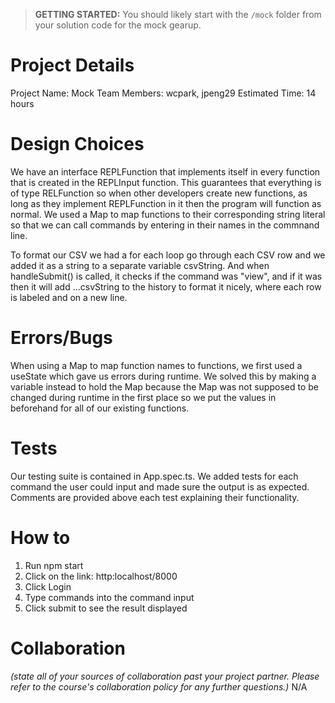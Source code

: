 > **GETTING STARTED:** You should likely start with the `/mock` folder from your solution code for the mock gearup.

# Project Details

Project Name: Mock
Team Members: wcpark, jpeng29
Estimated Time: 14 hours

# Design Choices

We have an interface REPLFunction that implements itself in every function that is created in the REPLInput function. This guarantees that everything is of type RELFunction so when other developers create new functions, as long as they implement REPLFunction in it then the program will function as normal. We used a Map to map functions to their corresponding string literal so that we can call commands by entering in their names in the commnand line.

To format our CSV we had a for each loop go through each CSV row and we added it as a string to a separate variable csvString. And when handleSubmit() is called, it checks if the command was "view", and if it was then it will add ...csvString to the history to format it nicely, where each row is labeled and on a new line.

# Errors/Bugs

When using a Map to map function names to functions, we first used a useState which gave us errors during runtime. We solved this by making a variable instead to hold the Map because the Map was not supposed to be changed during runtime in the first place so we put the values in beforehand for all of our existing functions.

# Tests

Our testing suite is contained in App.spec.ts. We added tests for each command the user could input and made sure the output is as expected. Comments are provided above each test explaining their functionality.

# How to

1. Run npm start
2. Click on the link: http:localhost/8000
3. Click Login
4. Type commands into the command input
5. Click submit to see the result displayed

# Collaboration

_(state all of your sources of collaboration past your project partner. Please refer to the course's collaboration policy for any further questions.)_
N/A
